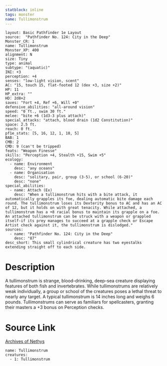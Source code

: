 ```yaml
---
statblock: inline
tags: monster
name: Tullimonstrum
---
```

```statblock
layout: Basic Pathfinder 1e Layout
source:  "Pathfinder No. 124: City in the Deep"
Monster_CR: 1
name: Tullimonstrum
Monster_XP: 400
alignment: N
size: Tiny
type: animal
subtype: "(aquatic)"
INI: +3
perception: +4
senses: "low-light vision, scent"
AC: "15, touch 15, flat-footed 12 (dex +3, size +2)"
HP: 11
HP_extra: ""
HD: 2d8+2
saves: "Fort +4, Ref +6, Will +0"
defensive_abilities: "all-around vision"
speed: "0 ft., swim 30 ft."
melee: "bite +6 (1d3-3 plus attach)"
special_attacks: "attach, blood drain (1d2 Constitution)"
space: 2.5 ft.
reach: 0 ft.
pf1e_stats: [5, 16, 12, 1, 10, 5]
BAB: 1
CMB: 2
CMD: 9 (can't be tripped)
feats: "Weapon Finesse"
skills: "Perception +4, Stealth +15, Swim +5"
ecology:
  - name: Environment
    desc: "any oceans"
  - name: Organisation
    desc: "solitary, pair, group (3-5), or school (6-20)"
    desc: "none"
special_abilities:
  - name: Attach (Ex)
    desc: "When a tullimonstrum hits with a bite attack, it automatically grapples its foe, dealing automatic bite damage each round. The tullimonstrum loses its Dexterity bonus to AC and has an AC of 12, but it holds on with great tenacity. While attached, a tullimonstrum has a +8 racial bonus to maintain its grapple on a foe. An attached tullimonstrum can be struck with a weapon or grappled itself-if its prey manages to succeed at a grapple check or Escape Artist check against it, the tullimonstrum is dislodged."
sources:
  - name: "Pathfinder No. 124: City in the Deep"
    desc: "87"
desc_short: This small cylindrical creature has two eyestalks extending straight off to each side.
```
# Description
A tullimonstrum is strange, blood-drinking, deep-sea creature displaying features of both fish and invertebrates. While tullimonstrums are relatively weak individually, a group or school of the creatures poses a lethal threat to nearly any target. A typical tullimonstrum is 14 inches long and weighs 6 pounds. Tullimonstrums can serve as familiars for spellcasters, granting their masters a +3 bonus on Perception checks.
# Source Link
[Archives of Nethys](https://aonprd.com/MonsterDisplay.aspx?ItemName=Tullimonstrum)
```encounter-table
name: Tullimonstrum
creatures:
  - 1: Tullimonstrum
```
